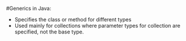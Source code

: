 #Generics in Java:
* Specifies the class or method for different types
* Used mainly for collections where parameter types for collection are specified, not the base type.
